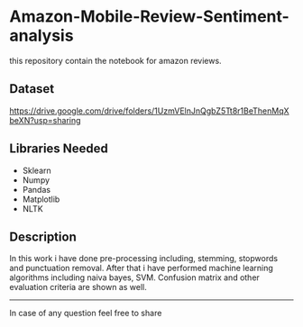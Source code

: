 # Amazon-Mobile-Review-Sentiment-analysis

this repository contain the notebook for amazon reviews.

## Dataset
https://drive.google.com/drive/folders/1UzmVElnJnQgbZ5Tt8r1BeThenMqXbeXN?usp=sharing

## Libraries Needed
- Sklearn
- Numpy
- Pandas
- Matplotlib
- NLTK

## Description
In this work i have done pre-processing including, stemming, stopwords and punctuation removal. After that i have performed machine learning algorithms including naiva bayes, SVM.
Confusion matrix and other evaluation criteria are shown as well.

________________________________________________________________________________________________
In case of any question feel free to share
